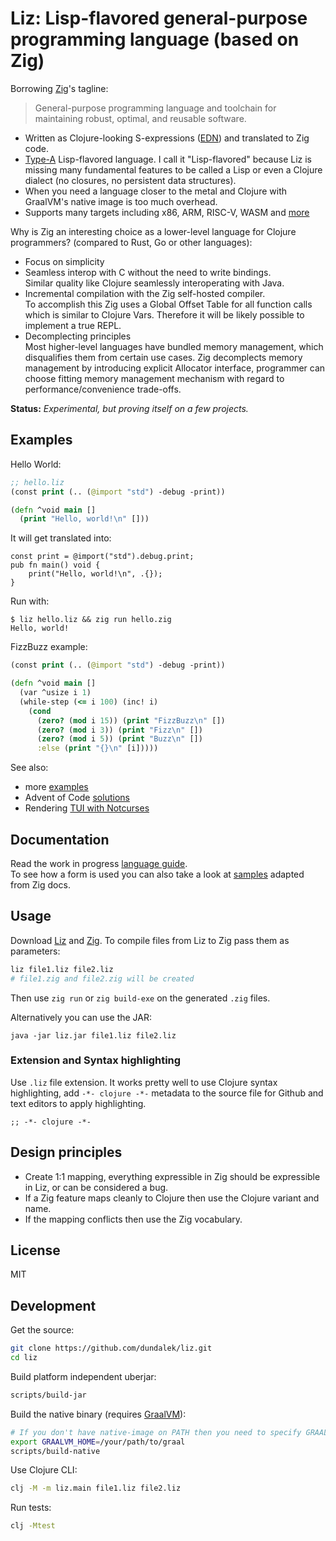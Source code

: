 
# Liz: Lisp-flavored general-purpose programming language (based on Zig)

Borrowing [Zig](https://github.com/ziglang/zig)'s tagline:
> General-purpose programming language and toolchain for maintaining robust, optimal, and reusable software.

- Written as Clojure-looking S-expressions ([EDN](https://github.com/edn-format/edn)) and translated to Zig code.
- [Type-A](https://github.com/dundalek/awesome-lisp-languages#classification) Lisp-flavored language. I call it "Lisp-flavored" because Liz is missing many fundamental features to be called a Lisp or even a Clojure dialect (no closures, no persistent data structures).
- When you need a language closer to the metal and Clojure with GraalVM's native image is too much overhead.
- Supports many targets including x86, ARM, RISC-V, WASM and [more](https://ziglang.org/#Wide-range-of-targets-supported)

Why is Zig an interesting choice as a lower-level language for Clojure programmers? (compared to Rust, Go or other languages):

- Focus on simplicity
- Seamless interop with C without the need to write bindings.  
  Similar quality like Clojure seamlessly interoperating with Java.
- Incremental compilation with the Zig self-hosted compiler.  
  To accomplish this Zig uses a Global Offset Table for all function calls which is similar to Clojure Vars. Therefore it will be likely possible to implement a true REPL.
- Decomplecting principles  
  Most higher-level languages have bundled memory management, which disqualifies them from certain use cases. Zig decomplects memory management by introducing explicit Allocator interface, programmer can choose fitting memory management mechanism with regard to performance/convenience trade-offs.

**Status:** *Experimental, but proving itself on a few projects.*

## Examples

Hello World:

```clojure
;; hello.liz
(const print (.. (@import "std") -debug -print))

(defn ^void main []
  (print "Hello, world!\n" []))
```

It will get translated into:

```zig
const print = @import("std").debug.print;
pub fn main() void {
    print("Hello, world!\n", .{});
}
```

Run with:

```
$ liz hello.liz && zig run hello.zig
Hello, world!
```

FizzBuzz example:

```clojure
(const print (.. (@import "std") -debug -print))

(defn ^void main []
  (var ^usize i 1)
  (while-step (<= i 100) (inc! i)
    (cond
      (zero? (mod i 15)) (print "FizzBuzz\n" [])
      (zero? (mod i 3)) (print "Fizz\n" [])
      (zero? (mod i 5)) (print "Buzz\n" [])
      :else (print "{}\n" [i]))))
```

See also:
- more [examples](./examples)
- Advent of Code [solutions](https://github.com/dundalek/adventofcode/tree/master/2020/src/)
- Rendering [TUI with Notcurses](https://github.com/dundalek/notcurses-zig-example)

## Documentation

Read the work in progress [language guide](./doc/guide.md).  
To see how a form is used you can also take a look at [samples](./test/resources/docs-samples.liz) adapted from Zig docs.

## Usage



Download [Liz](https://github.com/dundalek/liz/releases/latest) and [Zig](https://ziglang.org/download/#release-0.7.1). To compile files from Liz to Zig pass them as parameters:
```sh
liz file1.liz file2.liz
# file1.zig and file2.zig will be created
```

Then use `zig run` or `zig build-exe` on the generated `.zig` files.

Alternatively you can use the JAR:
```
java -jar liz.jar file1.liz file2.liz
```

### Extension and Syntax highlighting

Use `.liz` file extension. It works pretty well to use Clojure syntax highlighting, add `-*- clojure -*-` metadata to the source file for Github and text editors to apply highlighting.

```
;; -*- clojure -*-
```

## Design principles

- Create 1:1 mapping, everything expressible in Zig should be expressible in Liz, or can be considered a bug.
- If a Zig feature maps cleanly to Clojure then use the Clojure variant and name.
- If the mapping conflicts then use the Zig vocabulary.

## License

MIT

## Development

Get the source:

```sh
git clone https://github.com/dundalek/liz.git
cd liz
```

Build platform independent uberjar:
```sh
scripts/build-jar
```

Build the native binary (requires [GraalVM](https://www.graalvm.org/downloads/)):
```sh
# If you don't have native-image on PATH then you need to specify GRAALVM_HOME
export GRAALVM_HOME=/your/path/to/graal
scripts/build-native
```

Use Clojure CLI:

```sh
clj -M -m liz.main file1.liz file2.liz
```

Run tests:
```sh
clj -Mtest
```
